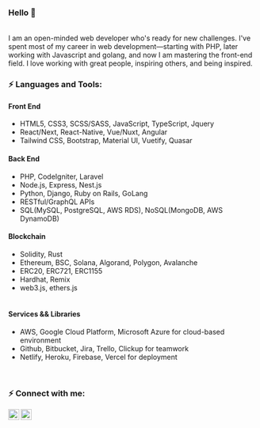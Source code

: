 ### Hello 👋

<br />
I am an open-minded web developer who's ready for new challenges. I've spent most of my career in web development—starting with PHP, later working with Javascript and golang, and now I am mastering the front-end field. I love working with great people, inspiring others, and being inspired.
<br />

### ⚡ Languages and Tools:

#### Front End 
   - HTML5, CSS3, SCSS/SASS, JavaScript, TypeScript, Jquery <br />
   - React/Next, React-Native, Vue/Nuxt, Angular<br />
   - Tailwind CSS, Bootstrap, Material UI, Vuetify, Quasar
 
#### Back End
   - PHP, CodeIgniter, Laravel<br />
   - Node.js, Express, Nest.js<br />
   - Python, Django, Ruby on Rails, GoLang<br />
   - RESTful/GraphQL APIs<br />
   - SQL(MySQL, PostgreSQL, AWS RDS), NoSQL(MongoDB, AWS DynamoDB)
 
#### Blockchain
   - Solidity, Rust<br />
   - Ethereum, BSC, Solana, Algorand, Polygon, Avalanche<br />
   - ERC20, ERC721, ERC1155<br />
   - Hardhat, Remix<br />
   - web3.js, ethers.js <br />
 
 #### Services && Libraries
   - AWS, Google Cloud Platform, Microsoft Azure for cloud-based environment<br />
   - Github, Bitbucket, Jira, Trello, Clickup for teamwork<br />
   - Netlify, Heroku, Firebase, Vercel for deployment<br />

<br />


### ⚡ Connect with me:

<a href="https://t.me/AlSmile0210" target="_blank"><img align="left" alt="social-media-profile | Telegram" width="22px" src="https://cdn.jsdelivr.net/npm/simple-icons@v3/icons/telegram.svg" /></a>
<a href="https://join.skype.com/invite/u7wpUCf5vKVC" target="_blank"><img align="left" alt="social-media-profile | Skype" width="22px" src="https://cdn.jsdelivr.net/npm/simple-icons@v3/icons/skype.svg" /></a>
<br />

<br />
